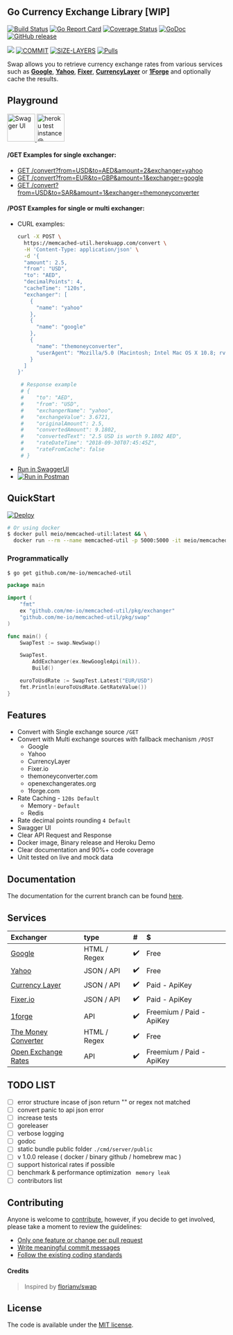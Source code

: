 
## Go Currency Exchange Library [WIP]

[![Build Status](https://travis-ci.org/me-io/memcached-util.svg?branch=master)](https://travis-ci.org/me-io/memcached-util)
[![Go Report Card](https://goreportcard.com/badge/github.com/me-io/memcached-util)](https://goreportcard.com/report/github.com/me-io/memcached-util)
[![Coverage Status](https://coveralls.io/repos/github/me-io/memcached-util/badge.svg?branch=master)](https://coveralls.io/github/me-io/memcached-util?branch=master)
[![GoDoc](https://godoc.org/github.com/me-io/memcached-util?status.svg)](https://godoc.org/github.com/me-io/memcached-util)
[![GitHub release](https://img.shields.io/github/release/me-io/memcached-util.svg)](https://github.com/me-io/memcached-util/releases)


[![](https://images.microbadger.com/badges/version/meio/memcached-util.svg)](https://microbadger.com/images/meio/memcached-util)
[![COMMIT](https://images.microbadger.com/badges/commit/meio/memcached-util.svg)](https://microbadger.com/images/meio/memcached-util)
[![SIZE-LAYERS](https://images.microbadger.com/badges/image/meio/memcached-util.svg)](https://microbadger.com/images/meio/memcached-util)
[![Pulls](https://shields.beevelop.com/docker/pulls/meio/memcached-util.svg?style=flat-square)](https://hub.docker.com/r/meio/memcached-util)

Swap allows you to retrieve currency exchange rates from various services such as **[Google](https://google.com)**, **[Yahoo](https://yahoo.com)**, **[Fixer](https://fixer.io)**, **[CurrencyLayer](https://currencylayer.com)** or **[1Forge](https://1forge.com)** 
and optionally cache the results. 

## Playground
<a href="https://memcached-util.herokuapp.com/swagger" target="_blank">
  <img height="64" src="https://image.ibb.co/ehsqGp/swagger_ui.jpg" alt="Swagger UI">
</a> 
<a href="https://memcached-util.herokuapp.com" target="_blank">
    <img height="64" src="https://image.ibb.co/hvWT2U/go_swap_server_heroku.png" alt="heroku test instance @ https://memcached-util.herokuapp.com">
</a>

#### /GET Examples for single exchanger:
- [GET /convert?from=USD&to=AED&amount=2&exchanger=yahoo](https://memcached-util.herokuapp.com/convert?from=USD&to=AED&amount=100&exchanger=yahoo) 
- [GET /convert?from=EUR&to=GBP&amount=1&exchanger=google](https://memcached-util.herokuapp.com/convert?from=EUR&to=GBP&amount=100&exchanger=google)
- [GET /convert?from=USD&to=SAR&amount=1&exchanger=themoneyconverter](https://memcached-util.herokuapp.com/convert?from=USD&to=SAR&amount=100&exchanger=themoneyconverter)

#### /POST Examples for single or multi exchanger:
- CURL examples:
    ```bash
    curl -X POST \
      https://memcached-util.herokuapp.com/convert \
      -H 'Content-Type: application/json' \
      -d '{
      "amount": 2.5,
      "from": "USD",
      "to": "AED",
      "decimalPoints": 4,
      "cacheTime": "120s",
      "exchanger": [
        {
          "name": "yahoo"
        },
        {
          "name": "google"
        },
        {
          "name": "themoneyconverter",
          "userAgent": "Mozilla/5.0 (Macintosh; Intel Mac OS X 10.8; rv:21.0) Gecko/20100101 Firefox/21.0"
        }
      ]
    }'
  
     # Response example
     # {
     #    "to": "AED",
     #    "from": "USD",
     #    "exchangerName": "yahoo",
     #    "exchangeValue": 3.6721,
     #    "originalAmount": 2.5,
     #    "convertedAmount": 9.1802,
     #    "convertedText": "2.5 USD is worth 9.1802 AED",
     #    "rateDateTime": "2018-09-30T07:45:45Z",
     #    "rateFromCache": false
     # }  
    ```
- [Run in SwaggerUI](https://memcached-util.herokuapp.com/swagger)
- [![Run in Postman](https://run.pstmn.io/button.svg)](https://app.getpostman.com/run-collection/e721b5007e2df03f1cac)

## QuickStart 

<a href="https://heroku.com/deploy?template=https://github.com/me-io/memcached-util" target="_blank">
  <img src="https://www.herokucdn.com/deploy/button.svg" alt="Deploy">
</a>
<br>



```bash
# Or using docker  
$ docker pull meio/memcached-util:latest && \
  docker run --rm --name memcached-util -p 5000:5000 -it meio/memcached-util:latest
```

### Programmatically
```bash
$ go get github.com/me-io/memcached-util
```

```go
package main

import (
	"fmt"
	ex "github.com/me-io/memcached-util/pkg/exchanger"
	"github.com/me-io/memcached-util/pkg/swap"
)

func main() {
	SwapTest := swap.NewSwap()

	SwapTest.
		AddExchanger(ex.NewGoogleApi(nil)).
		Build()

	euroToUsdRate := SwapTest.Latest("EUR/USD")
	fmt.Println(euroToUsdRate.GetRateValue())
}

```

## Features
- Convert with Single exchange source `/GET` 
- Convert with Multi exchange sources with fallback mechanism `/POST`
    - Google
    - Yahoo
    - CurrencyLayer
    - Fixer.io
    - themoneyconverter.com
    - openexchangerates.org
    - 1forge.com
- Rate Caching - `120s Default` 
    - Memory - `Default`
    - Redis
- Rate decimal points rounding `4 Default`
- Swagger UI
- Clear API Request and Response
- Docker image, Binary release and Heroku Demo
- Clear documentation and 90%+ code coverage
- Unit tested on live and mock data

## Documentation
The documentation for the current branch can be found [here](#documentation).


## Services
|Exchanger                  |type           |#                  |$|
|:---                       |:----          |:---               |:---|
|[Google][1]                |HTML / Regex   |:heavy_check_mark: |Free|
|[Yahoo][2]                 |JSON / API     |:heavy_check_mark: |Free|
|[Currency Layer][3]        |JSON / API     |:heavy_check_mark: |Paid - ApiKey|
|[Fixer.io][4]              |JSON / API     |:heavy_check_mark: |Paid - ApiKey|
|[1forge][7]                |API            |:heavy_check_mark: |Freemium / Paid - ApiKey|
|[The Money Converter][5]   |HTML / Regex   |:heavy_check_mark: |Free|
|[Open Exchange Rates][6]   |API            |:heavy_check_mark: |Freemium / Paid - ApiKey|

[1]: //google.com
[2]: //yahoo.com
[3]: //currencylayer.com
[4]: //fixer.io
[5]: //themoneyconverter.com
[6]: //openexchangerates.org
[7]: //1forge.com

## TODO LIST
- [ ] error structure incase of json return "" or regex not matched
- [ ] convert panic to api json error
- [ ] increase tests
- [ ] goreleaser
- [ ] verbose logging
- [ ] godoc 
- [ ] static bundle public folder `./cmd/server/public`
- [ ] v 1.0.0 release ( docker / binary github / homebrew mac )
- [ ] support historical rates if possible
- [ ] benchmark & performance optimization ` memory leak`
- [ ] contributors list 

## Contributing

Anyone is welcome to [contribute](CONTRIBUTING.md), however, if you decide to get involved, please take a moment to review the guidelines:

* [Only one feature or change per pull request](CONTRIBUTING.md#only-one-feature-or-change-per-pull-request)
* [Write meaningful commit messages](CONTRIBUTING.md#write-meaningful-commit-messages)
* [Follow the existing coding standards](CONTRIBUTING.md#follow-the-existing-coding-standards)

#### Credits
> Inspired by [florianv/swap](https://github.com/florianv/swap) 

## License

The code is available under the [MIT license](LICENSE.md).
